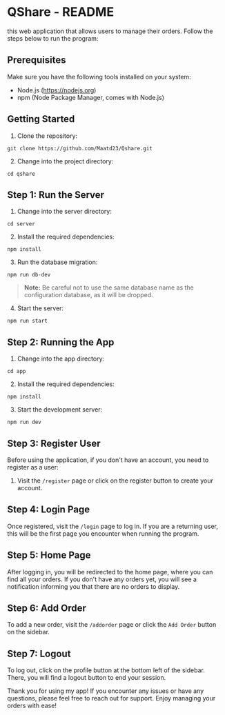 # QShare - README

this web application that allows users to manage their orders. Follow the steps below to run the program:

## Prerequisites

Make sure you have the following tools installed on your system:

- Node.js (https://nodejs.org)
- npm (Node Package Manager, comes with Node.js)

## Getting Started

1. Clone the repository:

```
git clone https://github.com/Maatd23/Qshare.git
```

2. Change into the project directory:

```
cd qshare
```

## Step 1: Run the Server

1. Change into the server directory:

```
cd server
```

2. Install the required dependencies:

```
npm install
```

3. Run the database migration:

```
npm run db-dev
```

> **Note:** Be careful not to use the same database name as the configuration database, as it will be dropped.

4. Start the server:

```
npm run start
```

## Step 2: Running the App

1. Change into the app directory:

```
cd app
```

2. Install the required dependencies:

```
npm install
```

3. Start the development server:

```
npm run dev
```

## Step 3: Register User

Before using the application, if you don't have an account, you need to register as a user:

1. Visit the `/register` page or click on the register button to create your account.

## Step 4: Login Page

Once registered, visit the `/login` page to log in. If you are a returning user, this will be the first page you encounter when running the program.

## Step 5: Home Page

After logging in, you will be redirected to the home page, where you can find all your orders. If you don't have any orders yet, you will see a notification informing you that there are no orders to display.

## Step 6: Add Order

To add a new order, visit the `/addorder` page or click the `Add Order` button on the sidebar.

## Step 7: Logout

To log out, click on the profile button at the bottom left of the sidebar. There, you will find a logout button to end your session.

Thank you for using my app! If you encounter any issues or have any questions, please feel free to reach out for support. Enjoy managing your orders with ease!
